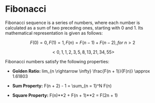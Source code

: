 # Fibonacci

Fibonacci sequence is a series of numbers, where each number is calculated as a sum of two preceding ones, starting with $0$ and $1$. Its mathematical representation is given as follows:

$$F(0) = 0, F(1) = 1, F(n) = F(n - 1) + F(n - 2), for \ n > 2$$

$$ <0, 1, 1, 2, 3, 5, 8, 13, 21, 34, 55>$$

Fibonacci numbers satisfy the following properties:

- **Golden Ratio:** lim_{n \rightarrow \infty} \frac{F(n + 1)}{F(n)} \approx 1.61803

- **Sum Property:** F(n + 2) - 1 = \sum_{n = 1}^N F(n)

- **Square Property:** F(n)**2 + F(n + 1)**2 = F(2n + 1)